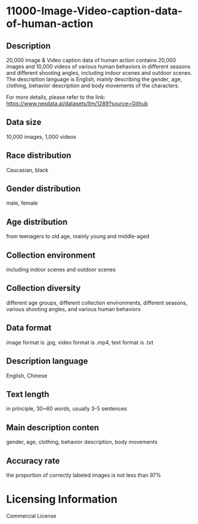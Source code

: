 # 11000-Image-Video-caption-data-of-human-action

## Description
20,000 Image & Video caption data of human action contains 20,000 images and 10,000 videos of various human behaviors in different seasons and different shooting angles, including indoor scenes and outdoor scenes. The description language is English, mainly describing the gender, age, clothing, behavior description and body movements of the characters.

For more details, please refer to the link: https://www.nexdata.ai/datasets/llm/1289?source=Github


## Data size
10,000 images, 1,000 videos
## Race distribution
Caucasian, black
## Gender distribution
male, female
## Age distribution
from teenagers to old age, mainly young and middle-aged
## Collection environment
including indoor scenes and outdoor scenes
## Collection diversity
different age groups, different collection environments, different seasons, various shooting angles, and various human behaviors
## Data format
image format is .jpg, video format is .mp4, text format is .txt
## Description language
English, Chinese
## Text length
in principle, 30~60 words, usually 3-5 sentences
## Main description conten
gender, age, clothing, behavior description, body movements
## Accuracy rate
the proportion of correctly labeled images is not less than 97%
# Licensing Information
Commercial License
